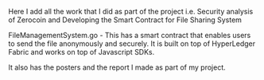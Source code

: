 Here I add all the work that I did as part of the project i.e. Security analysis of Zerocoin and Developing the Smart Contract for File Sharing System

FileManagementSystem.go - This has a smart contract that enables users to send the file anonymously and securely. It is built on top of HyperLedger Fabric and works on top of Javascript SDKs.

It also has the posters and the report I made as part of my project.
